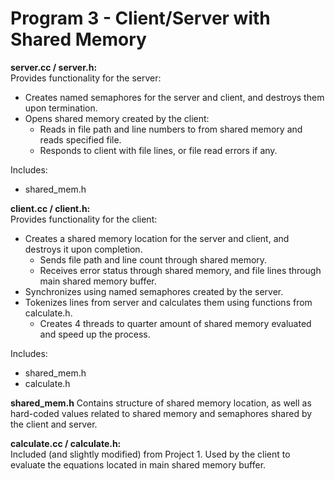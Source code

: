 # Program 3 - Client/Server with Shared Memory

**server.cc / server.h:**  
Provides functionality for the server:
- Creates named semaphores for the server and client, and destroys them upon termination.
- Opens shared memory created by the client:
    - Reads in file path and line numbers to from shared memory and reads specified file.
    - Responds to client with file lines, or file read errors if any.

Includes:
- shared_mem.h

**client.cc / client.h:**  
Provides functionality for the client:
- Creates a shared memory location for the server and client, and destroys it upon completion.
    - Sends file path and line count through shared memory.
    - Receives error status through shared memory, and file lines through main shared memory buffer.
- Synchronizes using named semaphores created by the server.
- Tokenizes lines from server and calculates them using functions from calculate.h.
    - Creates 4 threads to quarter amount of shared memory evaluated and speed up the process.

Includes:
- shared_mem.h
- calculate.h

**shared_mem.h**
Contains structure of shared memory location, as well as hard-coded values related to shared memory and semaphores shared by the client and server.

**calculate.cc / calculate.h:**  
Included (and slightly modified) from Project 1. Used by the client to evaluate the equations located in main shared memory buffer.
